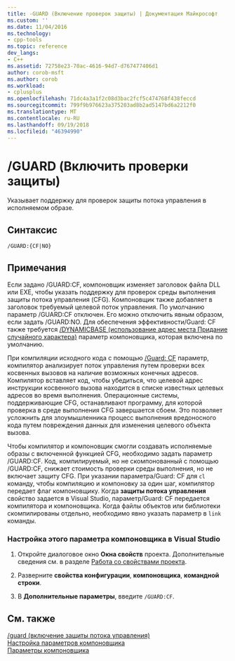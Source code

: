 ```yaml
---
title: -GUARD (Включение проверок защиты) | Документация Майкрософт
ms.custom: ''
ms.date: 11/04/2016
ms.technology:
- cpp-tools
ms.topic: reference
dev_langs:
- C++
ms.assetid: 72758e23-70ac-4616-94d7-d767477406d1
author: corob-msft
ms.author: corob
ms.workload:
- cplusplus
ms.openlocfilehash: 71dc4a3a1f2c08d3bac2fcf5c474768f438feccd
ms.sourcegitcommit: 799f9b976623a375203ad8b2ad5147bd6a2212f0
ms.translationtype: MT
ms.contentlocale: ru-RU
ms.lasthandoff: 09/19/2018
ms.locfileid: "46394990"
---
```

# <a name="guard-enable-guard-checks"></a>/GUARD (Включить проверки защиты)

Указывает поддержку для проверок защиты потока управления в исполняемом образе.

## <a name="syntax"></a>Синтаксис

```
/GUARD:{CF|NO}
```

## <a name="remarks"></a>Примечания

Если задано /GUARD:CF, компоновщик изменяет заголовок файла DLL или EXE, чтобы указать поддержку для проверок среды выполнения защиты потока управления (CFG). Компоновщик также добавляет в заголовок требуемый целевой поток управления. По умолчанию параметр /GUARD:CF отключен. Его можно отключить явным образом, если задать /GUARD:NO. Для обеспечения эффективности/Guard: CF также требуется [/DYNAMICBASE (использование адрес места Придание случайного характера)](../../build/reference/dynamicbase-use-address-space-layout-randomization.md) параметр компоновщика, которая включена по умолчанию.

При компиляции исходного кода с помощью [/Guard: CF](../../build/reference/guard-enable-control-flow-guard.md) параметр, компилятор анализирует поток управления путем проверки всех косвенных вызовов на наличие возможных конечных адресов. Компилятор вставляет код, чтобы убедиться, что целевой адрес инструкции косвенного вызова находится в списке известных целевых адресов во время выполнения. Операционные системы, поддерживающие CFG, останавливают программу, для которой проверка в среде выполнения CFG завершается сбоем. Это позволяет усложнить для злоумышленника процесс выполнения вредоносного кода путем повреждения данных для изменения целевого объекта вызова.

Чтобы компилятор и компоновщик смогли создавать исполняемые образы с включенной функцией CFG, необходимо задать параметр /GUARD:CF. Код, компилируемый, но не скомпонованный с помощью /GUARD:CF, снижает стоимость проверки среды выполнения, но не включает защиту CFG. При указании параметра/Guard: CF для `cl` команду, чтобы компиляцию и компоновку за один шаг, компилятор передает флаг компоновщику. Когда **защиты потока управления** свойство задается в Visual Studio, параметр/Guard: CF передается компилятора и компоновщика. Когда файлы объектов или библиотеки скомпилированы отдельно, необходимо явно указать параметр в `link` команды.

### <a name="to-set-this-linker-option-in-visual-studio"></a>Настройка этого параметра компоновщика в Visual Studio

1. Откройте диалоговое окно **Окна свойств** проекта. Дополнительные сведения см. в разделе [Работа со свойствами проекта](../../ide/working-with-project-properties.md).

1. Разверните **свойства конфигурации**, **компоновщика**, **командной строки**.

1. В **Дополнительные параметры**, введите `/GUARD:CF`.

## <a name="see-also"></a>См. также

[/guard (включение защиты потока управления)](../../build/reference/guard-enable-control-flow-guard.md)<br/>
[Настройка параметров компоновщика](../../build/reference/setting-linker-options.md)<br/>
[Параметры компоновщика](../../build/reference/linker-options.md)
